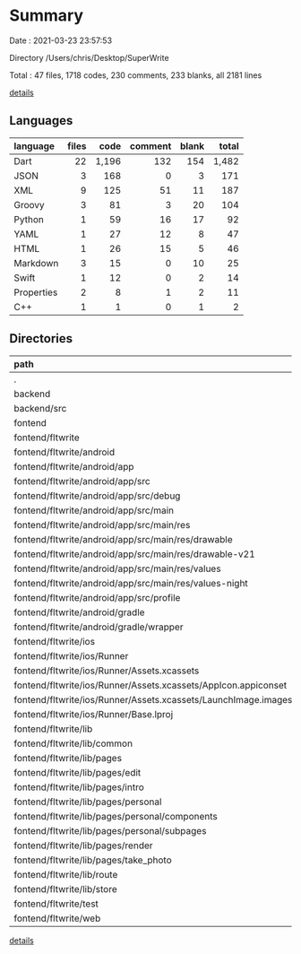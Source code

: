 # Summary

Date : 2021-03-23 23:57:53

Directory /Users/chris/Desktop/SuperWrite

Total : 47 files,  1718 codes, 230 comments, 233 blanks, all 2181 lines

[details](details.md)

## Languages
| language | files | code | comment | blank | total |
| :--- | ---: | ---: | ---: | ---: | ---: |
| Dart | 22 | 1,196 | 132 | 154 | 1,482 |
| JSON | 3 | 168 | 0 | 3 | 171 |
| XML | 9 | 125 | 51 | 11 | 187 |
| Groovy | 3 | 81 | 3 | 20 | 104 |
| Python | 1 | 59 | 16 | 17 | 92 |
| YAML | 1 | 27 | 12 | 8 | 47 |
| HTML | 1 | 26 | 15 | 5 | 46 |
| Markdown | 3 | 15 | 0 | 10 | 25 |
| Swift | 1 | 12 | 0 | 2 | 14 |
| Properties | 2 | 8 | 1 | 2 | 11 |
| C++ | 1 | 1 | 0 | 1 | 2 |

## Directories
| path | files | code | comment | blank | total |
| :--- | ---: | ---: | ---: | ---: | ---: |
| . | 47 | 1,718 | 230 | 233 | 2,181 |
| backend | 1 | 59 | 16 | 17 | 92 |
| backend/src | 1 | 59 | 16 | 17 | 92 |
| fontend | 45 | 1,657 | 214 | 215 | 2,086 |
| fontend/fltwrite | 45 | 1,657 | 214 | 215 | 2,086 |
| fontend/fltwrite/android | 12 | 153 | 53 | 31 | 237 |
| fontend/fltwrite/android/app | 8 | 110 | 52 | 20 | 182 |
| fontend/fltwrite/android/app/src | 7 | 64 | 49 | 9 | 122 |
| fontend/fltwrite/android/app/src/debug | 1 | 4 | 3 | 1 | 8 |
| fontend/fltwrite/android/app/src/main | 5 | 56 | 43 | 7 | 106 |
| fontend/fltwrite/android/app/src/main/res | 4 | 26 | 32 | 6 | 64 |
| fontend/fltwrite/android/app/src/main/res/drawable | 1 | 4 | 7 | 2 | 13 |
| fontend/fltwrite/android/app/src/main/res/drawable-v21 | 1 | 4 | 7 | 2 | 13 |
| fontend/fltwrite/android/app/src/main/res/values | 1 | 9 | 9 | 1 | 19 |
| fontend/fltwrite/android/app/src/main/res/values-night | 1 | 9 | 9 | 1 | 19 |
| fontend/fltwrite/android/app/src/profile | 1 | 4 | 3 | 1 | 8 |
| fontend/fltwrite/android/gradle | 1 | 5 | 1 | 1 | 7 |
| fontend/fltwrite/android/gradle/wrapper | 1 | 5 | 1 | 1 | 7 |
| fontend/fltwrite/ios | 7 | 222 | 2 | 9 | 233 |
| fontend/fltwrite/ios/Runner | 7 | 222 | 2 | 9 | 233 |
| fontend/fltwrite/ios/Runner/Assets.xcassets | 3 | 148 | 0 | 4 | 152 |
| fontend/fltwrite/ios/Runner/Assets.xcassets/AppIcon.appiconset | 1 | 122 | 0 | 1 | 123 |
| fontend/fltwrite/ios/Runner/Assets.xcassets/LaunchImage.imageset | 2 | 26 | 0 | 3 | 29 |
| fontend/fltwrite/ios/Runner/Base.lproj | 2 | 61 | 2 | 2 | 65 |
| fontend/fltwrite/lib | 21 | 1,189 | 116 | 148 | 1,453 |
| fontend/fltwrite/lib/common | 2 | 125 | 2 | 18 | 145 |
| fontend/fltwrite/lib/pages | 11 | 741 | 103 | 63 | 907 |
| fontend/fltwrite/lib/pages/edit | 1 | 108 | 93 | 13 | 214 |
| fontend/fltwrite/lib/pages/intro | 1 | 24 | 0 | 4 | 28 |
| fontend/fltwrite/lib/pages/personal | 7 | 553 | 7 | 37 | 597 |
| fontend/fltwrite/lib/pages/personal/components | 3 | 172 | 0 | 11 | 183 |
| fontend/fltwrite/lib/pages/personal/subpages | 3 | 326 | 6 | 20 | 352 |
| fontend/fltwrite/lib/pages/render | 1 | 0 | 0 | 1 | 1 |
| fontend/fltwrite/lib/pages/take_photo | 1 | 56 | 3 | 8 | 67 |
| fontend/fltwrite/lib/route | 1 | 17 | 0 | 3 | 20 |
| fontend/fltwrite/lib/store | 5 | 272 | 10 | 61 | 343 |
| fontend/fltwrite/test | 1 | 7 | 16 | 6 | 29 |
| fontend/fltwrite/web | 2 | 49 | 15 | 6 | 70 |

[details](details.md)